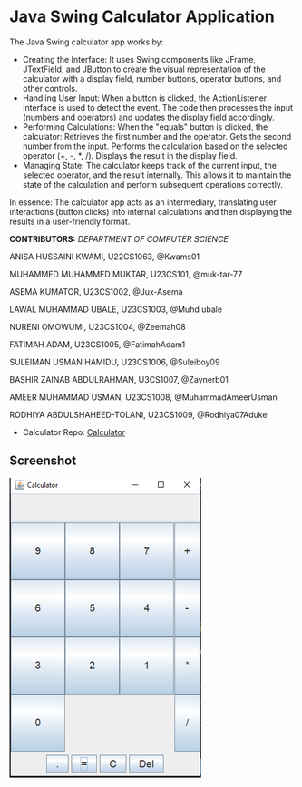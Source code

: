 # Java Swing Calculator Application
The Java Swing calculator app works by:
 * Creating the Interface:
  It uses Swing components like JFrame, JTextField, and JButton to create the visual representation of the calculator with a display field, number buttons, operator buttons, and other controls.
 * Handling User Input:
  When a button is clicked, the ActionListener interface is used to detect the event.
  The code then processes the input (numbers and operators) and updates the display field accordingly.
 * Performing Calculations:
  When the "equals" button is clicked, the calculator:
  Retrieves the first number and the operator.
  Gets the second number from the input.
  Performs the calculation based on the selected operator (+, -, *, /).
  Displays the result in the display field.
 * Managing State:
  The calculator keeps track of the current input, the selected operator, and the result internally.
  This allows it to maintain the state of the calculation and perform subsequent operations correctly.

In essence: The calculator app acts as an intermediary, translating user interactions (button clicks) into internal calculations and then displaying the results in a user-friendly format.

**CONTRIBUTORS:**
_DEPARTMENT OF COMPUTER SCIENCE_

ANISA HUSSAINI KWAMI, U22CS1063, @Kwams01

MUHAMMED MUHAMMED MUKTAR, U23CS101, @muk-tar-77

ASEMA KUMATOR, U23CS1002, @Jux-Asema

LAWAL MUHAMMAD UBALE, U23CS1003, @Muhd ubale

NURENI OMOWUMI, U23CS1004, @Zeemah08

FATIMAH ADAM, U23CS1005, @FatimahAdam1

SULEIMAN USMAN HAMIDU, U23CS1006, @Suleiboy09

BASHIR ZAINAB ABDULRAHMAN, U3CS1007, @Zaynerb01

AMEER MUHAMMAD USMAN, U23CS1008, @MuhammadAmeerUsman

RODHIYA ABDULSHAHEED-TOLANI, U23CS1009, @Rodhiya07Aduke



- Calculator Repo: [Calculator](https://github.com/Zeemah08/Swing-Calculator-U23CS1004)

## Screenshot
![Calculator Image](./images/calculator-pic.PNG)
